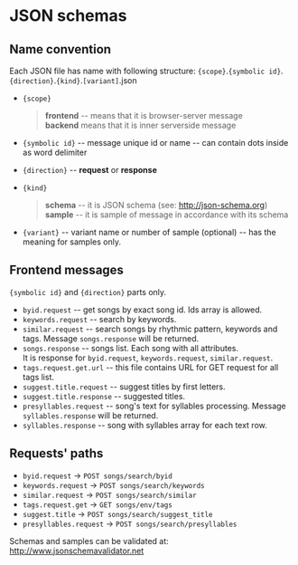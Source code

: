 # JSON schemas
## Name convention
Each JSON file has name with following structure:
    `{scope}`.`{symbolic id}`.`{direction}`.`{kind}`.`[variant]`.json
- `{scope}`
 
  > __frontend__ -- means that it is browser-server message  
  > __backend__ means that it is inner serverside message  
- `{symbolic id}` -- message unique id or name -- can contain dots inside as word delimiter
- `{direction}` -- __request__ or __response__
- `{kind}`

  > __schema__ -- it is JSON schema (see: http://json-schema.org)  
  > __sample__ -- it is sample of message in accordance with its schema  
- `{variant}` -- variant name or number of sample (optional) -- has the meaning for samples only.

## Frontend messages
`{symbolic id}` and `{direction}` parts only. 
- `byid.request` -- get songs by exact song id. Ids array is allowed.
- `keywords.request` -- search by keywords.
- `similar.request` -- search songs by rhythmic pattern, keywords and tags. Message `songs.response` will be returned.
- `songs.response` -- songs list. Each song with all attributes.  
It is response for `byid.request`, `keywords.request`, `similar.request`.
- `tags.request.get.url` -- this file contains URL for GET request for all tags list.
- `suggest.title.request` -- suggest titles by first letters.
- `suggest.title.response` -- suggested titles.
- `presyllables.request` -- song's text for syllables processing. Message `syllables.response` will be returned.
- `syllables.response` -- song with syllables array for each text row.

## Requests' paths
- `byid.request` -> `POST songs/search/byid`
- `keywords.request` -> `POST songs/search/keywords`
- `similar.request` -> `POST songs/search/similar`
- `tags.request.get` -> `GET songs/env/tags`
- `suggest.title` -> `POST songs/search/suggest_title`
- `presyllables.request` -> `POST songs/search/presyllables`

Schemas and samples can be validated at: http://www.jsonschemavalidator.net
